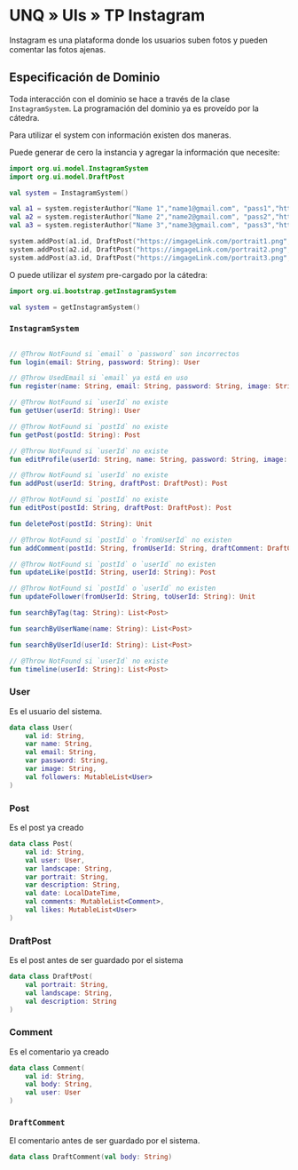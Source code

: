 # UNQ » UIs » TP Instagram

Instagram es una plataforma donde los usuarios suben fotos y pueden comentar las fotos ajenas.

## Especificación de Dominio

Toda interacción con el dominio se hace a través de la clase `InstagramSystem`. La programación del dominio ya es proveído por la cátedra.

Para utilizar el system con información existen dos maneras.

Puede generar de cero la instancia y agregar la información que necesite:

```kotlin
import org.ui.model.InstagramSystem
import org.ui.model.DraftPost

val system = InstagramSystem()

val a1 = system.registerAuthor("Name 1","name1@gmail.com", "pass1","https://pix.example/1.png")
val a2 = system.registerAuthor("Name 2","name2@gmail.com", "pass2","https://pix.example/2.png")
val a3 = system.registerAuthor("Name 3","name3@gmail.com", "pass3","https://pix.example/3.png")

system.addPost(a1.id, DraftPost("https://imgageLink.com/portrait1.png", "https://imgageLink.com/landscape1.png", "description1"))
system.addPost(a2.id, DraftPost("https://imgageLink.com/portrait2.png", "https://imgageLink.com/landscape2.png", "description2"))
system.addPost(a3.id, DraftPost("https://imgageLink.com/portrait3.png", "https://imgageLink.com/landscape3.png", "description3"))
```

O puede utilizar el _system_ pre-cargado por la cátedra:

```kotlin
import org.ui.bootstrap.getInstagramSystem

val system = getInstagramSystem()
```

### `InstagramSystem`

```kotlin

// @Throw NotFound si `email` o `password` son incorrectos
fun login(email: String, password: String): User

// @Throw UsedEmail si `email` ya está en uso
fun register(name: String, email: String, password: String, image: String): Unit

// @Throw NotFound si `userId` no existe
fun getUser(userId: String): User

// @Throw NotFound si `postId` no existe
fun getPost(postId: String): Post

// @Throw NotFound si `userId` no existe
fun editProfile(userId: String, name: String, password: String, image: String): User

// @Throw NotFound si `userId` no existe
fun addPost(userId: String, draftPost: DraftPost): Post

// @Throw NotFound si `postId` no existe
fun editPost(postId: String, draftPost: DraftPost): Post

fun deletePost(postId: String): Unit

// @Throw NotFound si `postId` o `fromUserId` no existen
fun addComment(postId: String, fromUserId: String, draftComment: DraftComment): Post

// @Throw NotFound si `postId` o `userId` no existen
fun updateLike(postId: String, userId: String): Post

// @Throw NotFound si `postId` o `userId` no existen
fun updateFollower(fromUserId: String, toUserId: String): Unit

fun searchByTag(tag: String): List<Post>

fun searchByUserName(name: String): List<Post>

fun searchByUserId(userId: String): List<Post>

// @Throw NotFound si `userId` no existe
fun timeline(userId: String): List<Post>
```

### User

Es el usuario del sistema.

```kotlin
data class User(
    val id: String,
    var name: String,
    val email: String,
    var password: String,
    var image: String,
    val followers: MutableList<User>
)
```

### Post

Es el post ya creado

```kotlin
data class Post(
    val id: String,
    val user: User,
    var landscape: String,
    var portrait: String,
    var description: String,
    val date: LocalDateTime,
    val comments: MutableList<Comment>,
    val likes: MutableList<User>
)
```

### DraftPost

Es el post antes de ser guardado por el sistema

```kotlin
data class DraftPost(
    val portrait: String,
    val landscape: String,
    val description: String
)
```

### Comment

Es el comentario ya creado

```kotlin
data class Comment(
    val id: String,
    val body: String,
    val user: User
)
```

### `DraftComment`

El comentario antes de ser guardado por el sistema.

```kotlin
data class DraftComment(val body: String)
```
